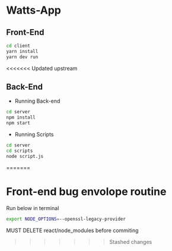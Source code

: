 # Watts-App

## Front-End

```zsh
cd client
yarn install
yarn dev run
```

<<<<<<< Updated upstream
## Back-End

- Running Back-end
```zsh
cd server
npm install
npm start
```

- Running Scripts
```zsh
cd server
cd scripts
node script.js
```
=======
# Front-end bug envolope routine

Run below in terminal

```zsh
export NODE_OPTIONS=--openssl-legacy-provider
```

MUST DELETE react/node_modules before commiting
>>>>>>> Stashed changes
